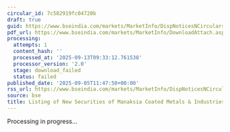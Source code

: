 ```yaml
---
circular_id: 7c582919fc04720b
draft: true
guid: https://www.bseindia.com/markets/MarketInfo/DispNoticesNCirculars.aspx?Noticeid={B2290C3F-1C9E-413C-B6A5-C79381092ADB}&noticeno=20250905-13&dt=09/05/2025&icount=13&totcount=43&flag=0
pdf_url: https://www.bseindia.com/markets/MarketInfo/DownloadAttach.aspx?id=20250905-13&attachedId=
processing:
  attempts: 1
  content_hash: ''
  processed_at: '2025-09-13T09:33:12.761538'
  processor_version: '2.0'
  stage: download_failed
  status: failed
published_date: '2025-09-05T11:47:50+00:00'
rss_url: https://www.bseindia.com/markets/MarketInfo/DispNoticesNCirculars.aspx?Noticeid={B2290C3F-1C9E-413C-B6A5-C79381092ADB}&noticeno=20250905-13&dt=09/05/2025&icount=13&totcount=43&flag=0
source: bse
title: Listing of New Securities of Manaksia Coated Metals & Industries Ltd
---
```


Processing in progress...